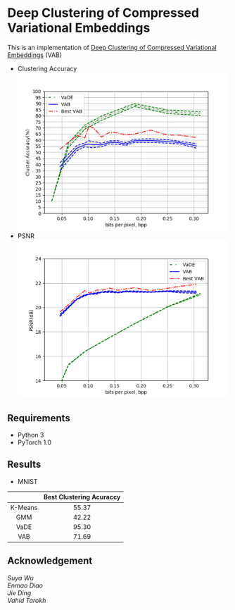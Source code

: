# Deep Clustering of Compressed Variational Embeddings

This is an implementation of [Deep Clustering of Compressed Variational Embeddings](https://arxiv.org/abs/1910.10341) (VAB)

 - Clustering Accuracy  
![ds-lstm](/asset/cluster_acc.png)
 - PSNR  
 ![diagram](/asset/psnr.png)
 
## Requirements
 - Python 3
 - PyTorch 1.0

## Results
 - MNIST
 
|                                        |  Best Clustering Acuraccy  |
|:--------------------------------------:|:----:|
| K-Means | 55.37 |
| GMM | 42.22 |
| VaDE | 95.30 |
| VAB | 71.69 |
## Acknowledgement
*Suya Wu  
Enmao Diao  
Jie Ding  
Vahid Tarokh*

